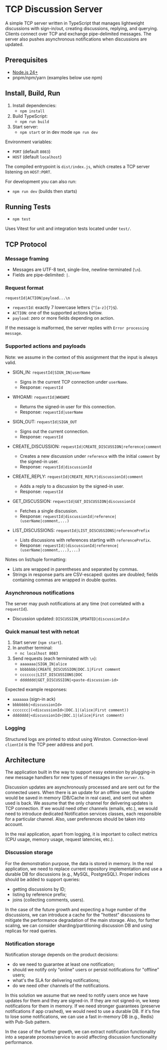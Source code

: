 # TCP Discussion Server

A simple TCP server written in TypeScript that manages lightweight discussions with sign-in/out, creating discussions, replying, and querying. Clients connect over TCP and exchange pipe-delimited messages. The server also pushes asynchronous notifications when discussions are updated.

## Prerequisites

-   [Node.js 24+](https://nodejs.org/en)
-   pnpm/npm/yarn (examples below use npm)

## Install, Build, Run

1. Install dependencies:
    - `npm install`
2. Build TypeScript:
    - `npm run build`
3. Start server:
    - `npm start` or in dev mode `npm run dev`

Environment variables:

-   `PORT` (default `8083`)
-   `HOST` (default `localhost`)

The compiled entrypoint is `dist/index.js`, which creates a TCP server listening on `HOST:PORT`.

For development you can also run:

-   `npm run dev` (builds then starts)

## Running Tests

-   `npm test`

Uses Vitest for unit and integration tests located under `test/`.

## TCP Protocol

### Message framing

-   Messages are UTF-8 text, single-line, newline-terminated (`\n`).
-   Fields are pipe-delimited: `|`.

### Request format

`requestId|ACTION|payload...\n`

-   `requestId`: exactly 7 lowercase letters (`^[a-z]{7}$`).
-   `ACTION`: one of the supported actions below.
-   `payload`: zero or more fields depending on action.

If the message is malformed, the server replies with `Error processing message`.

### Supported actions and payloads

Note: we assume in the context of this assignment that the input is always valid.

-   SIGN_IN: `requestId|SIGN_IN|userName`

    -   Signs in the current TCP connection under `userName`.
    -   Response: `requestId`

-   WHOAMI: `requestId|WHOAMI`

    -   Returns the signed-in user for this connection.
    -   Response: `requestId|userName`

-   SIGN_OUT: `requestId|SIGN_OUT`

    -   Signs out the current connection.
    -   Response: `requestId`

-   CREATE_DISCUSSION: `requestId|CREATE_DISCUSSION|reference|comment`

    -   Creates a new discussion under `reference` with the initial `comment` by the signed-in user.
    -   Response: `requestId|discussionId`

-   CREATE_REPLY: `requestId|CREATE_REPLY|discussionId|comment`

    -   Adds a reply to a discussion by the signed-in user.
    -   Response: `requestId`

-   GET_DISCUSSION: `requestId|GET_DISCUSSION|discussionId`

    -   Fetches a single discussion.
    -   Response: `requestId|discussionId|reference|(userName|comment,...)`

-   LIST_DISCUSSIONS: `requestId|LIST_DISCUSSIONS|referencePrefix`
    -   Lists discussions with references starting with `referencePrefix`.
    -   Response: `requestId|(discussionId|reference|(userName|comment,...),...)`

Notes on list/tuple formatting:

-   Lists are wrapped in parentheses and separated by commas.
-   Strings in response parts are CSV-escaped: quotes are doubled; fields containing commas are wrapped in double quotes.

### Asynchronous notifications

The server may push notifications at any time (not correlated with a `requestId`).

-   Discussion updated: `DISCUSSION_UPDATED|discussionId\n`

### Quick manual test with netcat

1. Start server (`npm start`).
2. In another terminal:
    - `nc localhost 8083`
3. Send requests (each terminated with `\n`):
    - `aaaaaaa|SIGN_IN|alice`
    - `bbbbbbb|CREATE_DISCUSSION|DOC.1|First comment`
    - `ccccccc|LIST_DISCUSSIONS|DOC`
    - `ddddddd|GET_DISCUSSION|<paste-discussion-id>`

Expected example responses:

-   `aaaaaaa` (sign-in ack)
-   `bbbbbbb|<discussionId>`
-   `ccccccc|(<discussionId>|DOC.1|(alice|First comment))`
-   `ddddddd|<discussionId>|DOC.1|(alice|First comment)`

### Logging

Structured logs are printed to stdout using Winston. Connection-level `clientId` is the TCP peer address and port.

## Architecture

The application built in the way to support easy extension by plugging-in new message handlers for new types of messages in the `server.ts`.

Discussion updates are asynchronously processed and are sent out for the connected users. When there is an update for an offline user, the update would be saved in memory (DB/Cache in real case), and sent out when used is back. We assume that the only channel for delivering updates is TCP connection. If we would need other channels (emails, etc.), we would need to introduce dedicated Notification services classes, each responsible for a particular channel. Also, user preferences should be taken into account.

In the real application, apart from logging, it is important to collect metrics (CPU usage, memory usage, request latencies, etc.).

### Discussion storage

For the demonstration purpose, the data is stored in memory.
In the real application, we need to replace current repository implementation and use a durable DB for discussions (e.g., MySQL, PostgreSQL).
Proper indices should be added to support queries:

-   getting discussions by ID;
-   listing by reference prefix;
-   joins (collecting comments, users).

In the case of the future growth and expecting a huge number of the discussions,
we can introduce a cache for the "hottest" discussions to mitigate the performance degradation of the main storage.
Also, for further scaling, we can consider sharding/partitioning discussion DB and using replicas for read queries.

### Notification storage

Notification storage depends on the product decisions:

-   do we need to guarantee at least one notification;
-   should we notify only "online" users or persist notifications for "offline" users;
-   what's the SLA for delivering notifications;
-   do we need other channels of the notifications.

In this solution we assume that we need to notify users once we have updates for them and they are signed-in.
If they are not signed-in, we keep notifications for them in memory.
If we need stronger guarantees (preserve notifications if app crashed), we would need to use a durable DB.
If it's fine to lose some notifications, we can use a fast in-memory DB (e.g., Redis) with Pub-Sub pattern.

In the case of the further growth, we can extract notification functionality into a separate process/service
to avoid affecting discussion functionality performance.

